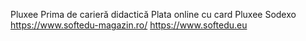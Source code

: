 Pluxee Prima de carieră didactică
Plata online cu card Pluxee Sodexo
https://www.softedu-magazin.ro/
https://www.softedu.eu
